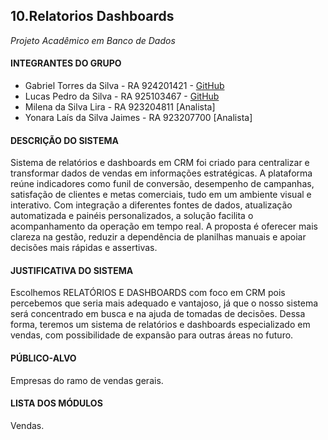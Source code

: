 
## 10.Relatorios Dashboards
_Projeto Acadêmico em Banco de Dados_

#### INTEGRANTES DO GRUPO

- Gabriel Torres da Silva     - RA 924201421 - [GitHub](https://github.com/GB-Torress) 
- Lucas Pedro da Silva        - RA 925103467 - [GitHub](https://github.com/lucspedr)
- Milena da Silva Lira        - RA 923204811 [Analista]
- Yonara Laís da Silva Jaimes - RA 923207700 [Analista]

#### DESCRIÇÃO DO SISTEMA
Sistema de relatórios e dashboards em CRM foi criado para centralizar e transformar dados de vendas em informações estratégicas. A plataforma reúne indicadores como funil de conversão, desempenho de campanhas, satisfação de clientes e metas comerciais, tudo em um ambiente visual e interativo. Com integração a diferentes fontes de dados, atualização automatizada e painéis personalizados, a solução facilita o acompanhamento da operação em tempo real. A proposta é oferecer mais clareza na gestão, reduzir a dependência de planilhas manuais e apoiar decisões mais rápidas e assertivas.

#### JUSTIFICATIVA DO SISTEMA
Escolhemos RELATÓRIOS E DASHBOARDS com foco em CRM pois percebemos que seria mais adequado e vantajoso, já que o nosso sistema será concentrado em busca e na ajuda de tomadas de decisões. Dessa forma, teremos um sistema de relatórios e dashboards especializado em vendas, com possibilidade de expansão para outras áreas no futuro.

#### PÚBLICO-ALVO
Empresas do ramo de vendas gerais.

#### LISTA DOS MÓDULOS
Vendas.
